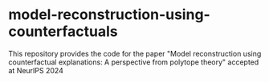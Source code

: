 # model-reconstruction-using-counterfactuals
This repository provides the code for the paper "Model reconstruction using counterfactual explanations: A perspective from polytope theory" accepted at NeurIPS 2024
